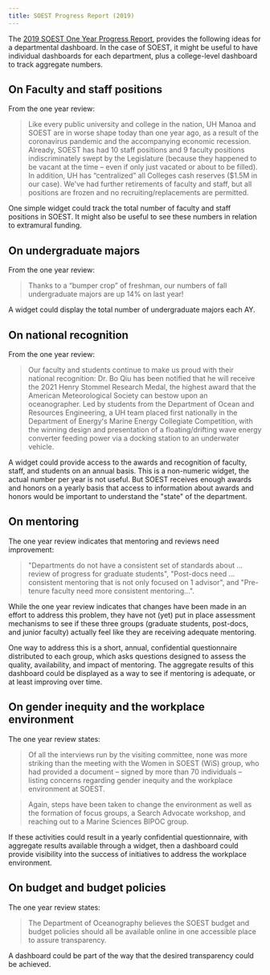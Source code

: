```yaml
---
title: SOEST Progress Report (2019)
---
```


The [2019 SOEST One Year Progress Report](https://manoa.hawaii.edu/ovcaa/wp-content/uploads/2020/10/SOEST-One-Year-Progress-Report.pdf), provides the following ideas for a departmental dashboard. In the case of SOEST, it might be useful to have individual dashboards for each department, plus a college-level dashboard to track aggregate numbers.


## On Faculty and staff positions

From the one year review:

> Like every public university and college in the nation, UH Manoa and SOEST are in worse shape today than one year ago, as a result of the coronavirus pandemic and the accompanying economic recession. Already, SOEST has had 10 staff positions and 9 faculty positions indiscriminately swept by the Legislature (because they happened to be vacant at the time – even if only just vacated or about to be filled). In addition, UH has “centralized” all Colleges cash reserves ($1.5M in our case). We've had further retirements of faculty and staff, but all positions are frozen and no recruiting/replacements are permitted.

One simple widget could track the total number of faculty and staff positions in SOEST.  It might also be useful to see these numbers in relation to extramural funding.

## On undergraduate majors

From the one year review:

> Thanks to a “bumper crop” of freshman, our numbers of fall undergraduate majors are up 14% on last year!

A widget could display the total number of undergraduate majors each AY.

## On national recognition

From the one year review:

> Our faculty and students continue to make us proud with their national recognition: Dr. Bo Qiu has been notified that he will receive the 2021 Henry Stommel Research Medal, the highest award that the American Meteorological Society can bestow upon an oceanographer. Led by students from the Department of Ocean and Resources Engineering, a UH team placed first nationally in the Department of Energyʻs Marine Energy Collegiate Competition, with the winning design and presentation of a floating/drifting wave energy converter feeding power via a docking station to an underwater vehicle.

A widget could provide access to the awards and recognition of faculty, staff, and students on an annual basis. This is a non-numeric widget, the actual number per year is not useful. But SOEST receives enough awards and honors on a yearly basis that access to information about awards and honors would be important to understand the "state" of the department.

## On mentoring

The one year review indicates that mentoring and reviews need improvement:

> "Departments do not have a consistent set of standards about ... review of progress for graduate students", "Post-docs need ... consistent mentoring that is not only focused on 1 advisor", and "Pre-tenure faculty need more consistent mentoring...".

While the one year review indicates that changes have been made in an effort to address this problem, they have not (yet) put in place assessment mechanisms to see if these three groups (graduate students, post-docs, and junior faculty) actually feel like they are receiving adequate mentoring.

One way to address this is a short, annual, confidential questionnaire distributed to each group, which asks questions designed to assess the quality, availability, and impact of mentoring. The aggregate results of this dashboard could be displayed as a way to see if mentoring is adequate, or at least improving over time.

## On gender inequity and the workplace environment

The one year review states:

> Of all the interviews run by the visiting committee, none was more striking than the meeting with the Women in SOEST (WiS) group, who had provided a document – signed by more than 70 individuals – listing concerns regarding gender inequity and the workplace environment at SOEST.

> Again, steps have been taken to change the environment as well as the formation of focus groups, a Search Advocate workshop, and reaching out to a Marine Sciences BIPOC group.

If these activities could result in a yearly confidential questionnaire, with aggregate results available through a widget, then a dashboard could provide visibility into the success of initiatives to address the workplace environment.

## On budget and budget policies

The one year review states:

> The Department of Oceanography believes the SOEST budget and budget policies should all be available online in one accessible place to assure transparency.

A dashboard could be part of the way that the desired transparency could be achieved.
